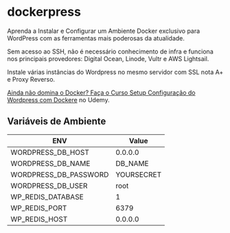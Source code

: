 # dockerpress

Aprenda a Instalar e Configurar um Ambiente Docker exclusivo para WordPress com as ferramentas mais poderosas da atualidade.

Sem acesso ao SSH, não é necessário conhecimento de infra e funciona nos principais provedores: Digital Ocean, Linode, Vultr e AWS Lightsail.

Instale várias instâncias do Wordpress no mesmo servidor com SSL nota A+ e Proxy Reverso.

[Ainda não domina o Docker? Faça o Curso Setup  Configuração do Wordpress com Dockere](https://www.udemy.com/setup-e-configuracao-do-wordpress-com-docker/?couponCode=GITHUB) no Udemy.

## Variáveis de Ambiente

| ENV | Value |
| --- | --- |
| WORDPRESS_DB_HOST |	0.0.0.0 |
| WORDPRESS_DB_NAME	| DB_NAME |
| WORDPRESS_DB_PASSWORD |	YOURSECRET |
| WORDPRESS_DB_USER	| root |
| WP_REDIS_DATABASE |	1 |
| WP_REDIS_PORT	| 6379 |
| WP_REDIS_HOST	| 0.0.0.0 |
